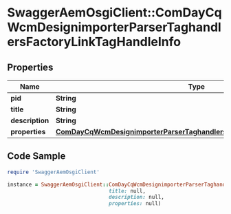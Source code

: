 # SwaggerAemOsgiClient::ComDayCqWcmDesignimporterParserTaghandlersFactoryLinkTagHandleInfo

## Properties

Name | Type | Description | Notes
------------ | ------------- | ------------- | -------------
**pid** | **String** |  | [optional] 
**title** | **String** |  | [optional] 
**description** | **String** |  | [optional] 
**properties** | [**ComDayCqWcmDesignimporterParserTaghandlersFactoryLinkTagHandleProperties**](ComDayCqWcmDesignimporterParserTaghandlersFactoryLinkTagHandleProperties.md) |  | [optional] 

## Code Sample

```ruby
require 'SwaggerAemOsgiClient'

instance = SwaggerAemOsgiClient::ComDayCqWcmDesignimporterParserTaghandlersFactoryLinkTagHandleInfo.new(pid: null,
                                 title: null,
                                 description: null,
                                 properties: null)
```


